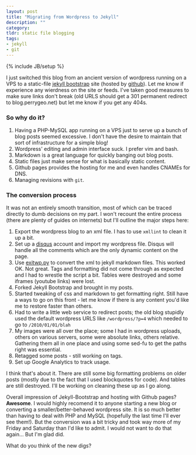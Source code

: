 ```yaml
---
layout: post
title: "Migrating from Wordpress to Jekyll"
description: ""
category: 
tldr: static file blogging 
tags:
- jekyll
- git
---
```

{% include JB/setup %}

I just switched this blog from an ancient version of wordpress running on a VPS 
to a static-file [jekyll bootstrap](http://jekyllbootstrap.com/) site (hosted by [github](http://github.com/perrygeo/perrygeo.github.com)). Let me know if experience any wierdness on the site or feeds. I've taken good measures to make sure links don't break (old URLS should get a 301 permanent redirect to blog.perrygeo.net) but let me know if you get any 404s.

### So why do it? 

1. Having a PHP-MySQL app running on a VPS just to serve up a bunch of blog posts seemed excessive. I don't have the desire to maintain that sort of infrastructure for a simple blog!
2. Wordpress' editing and admin interface suck. I prefer vim and bash.
3. Markdown is a great language for quickly banging out blog posts.
4. Static files just make sense for what is basically static content.
5. Github pages provides the hosting for me and even handles CNAMEs for DNS.
6. Managing revisions with `git`.

### The conversion process

It was not an entirely smooth transition, most of which can be traced directly to dumb decisions on my part. I won't recount the entire process (there are plenty of guides on internets) but I'll outline the major steps here:

1. Export the wordpress blog to an xml file. I has to use `xmllint` to clean it up a bit. 
2. Set up a [disqus](http://disqus.com) account and import my wordpress file. Disqus will handle all the comments which are the only dynamic content on the page. 
3. Use [exitwp.py](https://github.com/thomasf/exitwp) to convert the xml to jekyll markdown files. This worked OK. Not great. Tags and formatting did not come through as expected and I had to wrestle the script a bit. Tables were destroyed and some iframes (youtube links) were lost. 
4. Forked Jekyll Bootstrap and brought in my posts. 
5. Started tweaking of css and markdown to get formatting right. Still have a ways to go on this front - let me know if there is any content you'd like me to restore faster than others.
6. Had to write a little web service to redirect posts; the old blog stupidly used the default wordpress URLS like `/wordpress/?p=4` which needed to go to `/2010/01/01/blah`
7. My images were all over the place; some I had in wordpress uploads, others on various servers, some were absolute links, others relative. Gathering them all in one place and using some sed-fu to get the paths right was essential.
8. Retagged some posts - still working on tags.
9. Set up Google Analytics to track usage. 

I think that's about it. There are still some big formatting problems on older posts (mostly due to the fact that I used blockquotes for code). And tables are still destroyed. I'll be working on cleaning these up as I go along. 

Overall impression of Jekyll-Bootstrap and hosting with Github pages? **Awesome**. I would highly recomend it to anyone starting a new blog or converting a smaller/better-behaved wordpress site. 
It is so much better than having to deal with PHP and MySQL (hopefully the last time I'll ever see them!). But the conversion was a bit tricky and took way more of my Friday and Saturday than I'd like to admit. I would not want to do that again... But I'm glad did. 

What do you think of the new digs?
 
